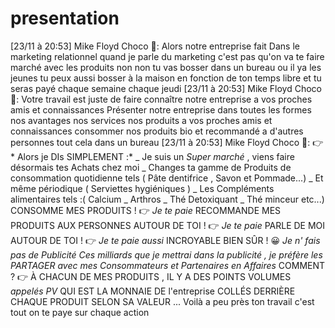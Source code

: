 # presentation
[23/11 à 20:53] Mike Floyd Choco 🤭: Alors notre entreprise fait Dans le marketing relationnel quand je parle du marketing c'est pas qu'on va te faire marché avec les produits non non tu vas bosser dans un bureau ou il ya les jeunes tu peux aussi bosser à la maison en fonction de ton temps libre et tu seras payé chaque semaine chaque jeudi [23/11 à 20:53] Mike Floyd Choco 🤭: Votre travail est juste de faire connaître notre entreprise a vos proches amis et connaissances  Présenter notre entreprise dans toutes les formes nos avantages nos services nos produits a vos proches amis et connaissances consommer nos produits bio et recommandé a d'autres personnes tout cela dans un bureau [23/11 à 20:53] Mike Floyd Choco 🤭: 👉 * Alors je DIs SIMPLEMENT :*  _ Je suis un *Super marché* , viens faire désormais tes Achats chez moi _ Changes ta gamme de Produits de consommation quotidienne tels ( Pâte dentifrice , Savon et Pommade...)  _ Et même périodique ( Serviettes hygiéniques )   _ Les Compléments alimentaires tels :( Calcium _ Arthros _ Thé Detoxiquant _ Thé minceur etc...)  CONSOMME MES PRODUITS !  👉 *Je te paie*  RECOMMANDE MES PRODUITS AUX PERSONNES AUTOUR  DE TOI ! 👉 *Je te paie*  PARLE DE MOI AUTOUR DE TOI ! 👉 *Je te paie aussi*  INCROYABLE BIEN SÛR ! 😀  *Je n' fais pas de Publicité*  *Ces milliards que je mettrai dans la publicité , je préfère les PARTAGER avec mes Consommateurs et Partenaires en Affaires*    COMMENT ?  👉 À CHACUN DE MES PRODUITS , IL Y A DES POINTS VOLUMES *appelés* *PV* QUI EST LA MONNAIE DE l'entreprise  COLLÉS DERRIÈRE CHAQUE PRODUIT SELON SA VALEUR ...  Voilà a peu près ton travail c'est tout on te paye sur chaque action
